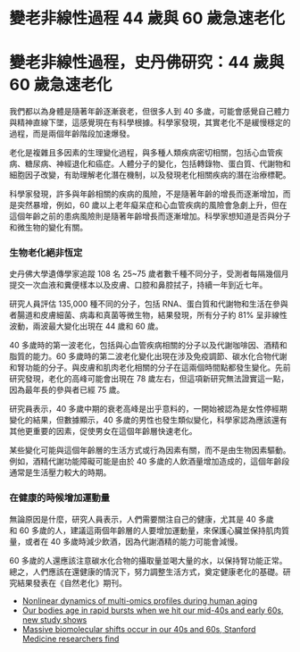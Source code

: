 # 變老非線性過程 44 歲與 60 歲急速老化
# 變老非線性過程，史丹佛研究：44 歲與 60 歲急速老化



我們都以為身體是隨著年齡逐漸衰老，但很多人到 40 多歲，可能會感覺自己體力與精神直線下墜，這感覺現在有科學根據。科學家發現，其實老化不是緩慢穩定的過程，而是兩個年齡階段加速爆發。

老化是複雜且多因素的生理變化過程，與多種人類疾病密切相關，包括心血管疾病、糖尿病、神經退化和癌症。人體分子的變化，包括轉錄物、蛋白質、代謝物和細胞因子改變，有助理解老化潛在機制，以及發現老化相關疾病的潛在治療標靶。

科學家發現，許多與年齡相關的疾病的風險，不是隨著年齡的增長而逐漸增加，而是突然暴增，例如，60 歲以上老年癡呆症和心血管疾病的風險會急劇上升，但在這個年齡之前的患病風險則是隨著年齡增長而逐漸增加。科學家想知道是否與分子和微生物的變化有關。

### 生物老化絕非恆定

史丹佛大學遺傳學家追蹤 108 名 25~75 歲者數千種不同分子，受測者每隔幾個月提交一次血液和糞便樣本以及皮膚、口腔和鼻腔拭子，持續一年到近七年。

研究人員評估 135,000 種不同的分子，包括 RNA、蛋白質和代謝物和生活在參與者腸道和皮膚細菌、病毒和真菌等微生物，結果發現，所有分子約 81% 呈非線性波動，兩波最大變化出現在 44 歲和 60 歲。

40 多歲時的第一波老化，包括與心血管疾病相關的分子以及代謝咖啡因、酒精和脂質的能力。60 多歲時的第二波老化變化出現在涉及免疫調節、碳水化合物代謝和腎功能的分子。與皮膚和肌肉老化相關的分子在這兩個時間點都發生變化。先前研究發現，老化的高峰可能會出現在 78 歲左右，但這項新研究無法證實這一點，因為最年長的參與者已經 75 歲。

研究員表示，40 多歲中期的衰老高峰是出乎意料的，一開始被認為是女性停經期變化的結果，但數據顯示，40 多歲的男性也發生類似變化，科學家認為應該還有其他更重要的因素，促使男女在這個年齡層快速老化。

某些變化可能與這個年齡層的生活方式或行為因素有關，而不是由生物因素驅動。例如，酒精代謝功能障礙可能是由於 40 多歲的人飲酒量增加造成的，這個年齡段通常是生活壓力較大的時期。

### 在健康的時候增加運動量

無論原因是什麼，研究人員表示，人們需要關注自己的健康，尤其是 40 多歲和 60 多歲的人，建議這兩個年齡層的人要增加運動量，來保護心臟並保持肌肉質量，或者在 40 多歲時減少飲酒，因為代謝酒精的能力可能會減慢。

60 多歲的人還應該注意碳水化合物的攝取量並喝大量的水，以保持腎功能正常。 總之，人們應該在還健康的情況下，努力調整生活方式，奠定健康老化的基礎。研究結果發表在《自然老化》期刊。

- [Nonlinear dynamics of multi-omics profiles during human aging](https://www.nature.com/articles/s43587-024-00692-2)
- [Our bodies age in rapid bursts when we hit our mid-40s and early 60s, new study shows](https://www.usatoday.com/story/news/health/2024/08/15/bursts-of-aging-process-study/74818804007/)
- [Massive biomolecular shifts occur in our 40s and 60s, Stanford Medicine researchers find](https://med.stanford.edu/news/all-news/2024/08/massive-biomolecular-shifts-occur-in-our-40s-and-60s--stanford-m.html)
